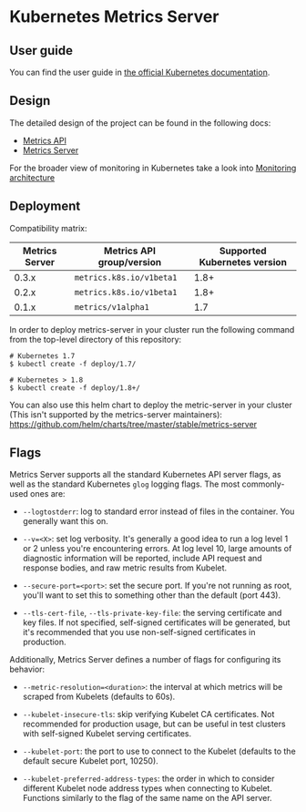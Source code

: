 # Kubernetes Metrics Server

## User guide

You can find the user guide in
[the official Kubernetes documentation](https://kubernetes.io/docs/tasks/debug-application-cluster/core-metrics-pipeline/).

## Design

The detailed design of the project can be found in the following docs:

- [Metrics API](https://github.com/kubernetes/community/blob/master/contributors/design-proposals/instrumentation/resource-metrics-api.md)
- [Metrics Server](https://github.com/kubernetes/community/blob/master/contributors/design-proposals/instrumentation/metrics-server.md)

For the broader view of monitoring in Kubernetes take a look into
[Monitoring architecture](https://github.com/kubernetes/community/blob/master/contributors/design-proposals/instrumentation/monitoring_architecture.md)

## Deployment

Compatibility matrix:

Metrics Server | Metrics API group/version | Supported Kubernetes version
---------------|---------------------------|-----------------------------
0.3.x          | `metrics.k8s.io/v1beta1`  | 1.8+
0.2.x          | `metrics.k8s.io/v1beta1`  | 1.8+
0.1.x          | `metrics/v1alpha1`        | 1.7


In order to deploy metrics-server in your cluster run the following command from
the top-level directory of this repository:

```console
# Kubernetes 1.7
$ kubectl create -f deploy/1.7/

# Kubernetes > 1.8
$ kubectl create -f deploy/1.8+/
```

You can also use this helm chart to deploy the metric-server in your cluster (This isn't supported by the metrics-server maintainers): https://github.com/helm/charts/tree/master/stable/metrics-server

## Flags

Metrics Server supports all the standard Kubernetes API server flags, as
well as the standard Kubernetes `glog` logging flags.  The most
commonly-used ones are:

- `--logtostderr`: log to standard error instead of files in the
  container.  You generally want this on.

- `--v=<X>`: set log verbosity.  It's generally a good idea to run a log
  level 1 or 2 unless you're encountering errors.  At log level 10, large
  amounts of diagnostic information will be reported, include API request
  and response bodies, and raw metric results from Kubelet.

- `--secure-port=<port>`: set the secure port.  If you're not running as
  root, you'll want to set this to something other than the default (port
  443).

- `--tls-cert-file`, `--tls-private-key-file`: the serving certificate and
  key files.  If not specified, self-signed certificates will be
  generated, but it's recommended that you use non-self-signed
  certificates in production.

Additionally, Metrics Server defines a number of flags for configuring its
behavior:

- `--metric-resolution=<duration>`: the interval at which metrics will be
  scraped from Kubelets (defaults to 60s).

- `--kubelet-insecure-tls`: skip verifying Kubelet CA certificates.  Not
  recommended for production usage, but can be useful in test clusters
  with self-signed Kubelet serving certificates.

- `--kubelet-port`: the port to use to connect to the Kubelet (defaults to
  the default secure Kubelet port, 10250).

- `--kubelet-preferred-address-types`: the order in which to consider
  different Kubelet node address types when connecting to Kubelet.
  Functions similarly to the flag of the same name on the API server.
